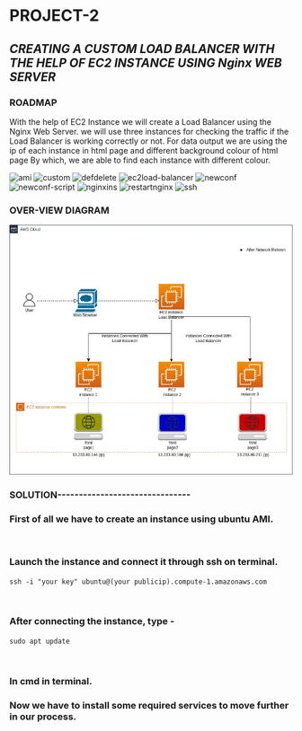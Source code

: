 # PROJECT-2
## ***CREATING A CUSTOM LOAD BALANCER WITH THE HELP OF EC2 INSTANCE USING Nginx WEB SERVER***
### ROADMAP
With the help of EC2 Instance we will create a Load Balancer using the Nginx Web Server.
we will use three instances for checking the traffic if the Load Balancer is working correctly or not.
For data output we are using the ip of each instance in html page and different background colour of html page By which, we are able to find each instance with different colour.

![ami](https://github.com/kitty6xt5/PROJECT2/assets/141032592/4de10952-d934-4346-a233-3a1c855ca9aa)
![custom](https://github.com/kitty6xt5/PROJECT2/assets/141032592/7b13ac71-5d7c-42d0-869c-27d2f738408b)
![defdelete](https://github.com/kitty6xt5/PROJECT2/assets/141032592/697fea3d-3a72-4233-a81a-a11fa39ce842)
![ec2load-balancer](https://github.com/kitty6xt5/PROJECT2/assets/141032592/b9ad2903-446b-4801-915e-f7a7a4996877)
![newconf](https://github.com/kitty6xt5/PROJECT2/assets/141032592/6c5b8563-830f-4595-b44c-b339c3b9db66)
![newconf-script](https://github.com/kitty6xt5/PROJECT2/assets/141032592/1c467603-a8bd-4cfe-9d5c-2a61930d0df2)
![nginxins](https://github.com/kitty6xt5/PROJECT2/assets/141032592/7a4e434a-3a84-4a7a-b6ff-5043e6c9f6be)
![restartnginx](https://github.com/kitty6xt5/PROJECT2/assets/141032592/4c71db01-0378-413c-8a4f-78f28a0c6bd2)
![ssh](https://github.com/kitty6xt5/PROJECT2/assets/141032592/9a5030b3-913b-4520-bf41-70d66763a794)

### OVER-VIEW DIAGRAM

<img src="https://github.com/kitty6xt5/PROJECT2/blob/main/images/custom.jpg">


### SOLUTION-------------------------------

### First of all we have to create an instance using ubuntu AMI.
<img src="">

### Launch the instance and connect it through ssh on terminal.
```
ssh -i "your key" ubuntu@(your publicip).compute-1.amazonaws.com
```
<img src="">

### After connecting the instance, type -
```
sudo apt update
```
<img src="">

### In cmd in terminal.
### Now we have to install some required services to move further in our process.
